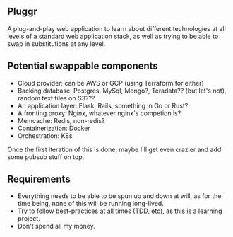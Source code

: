Pluggr
------

A plug-and-play web application to learn about different technologies at all
levels of a standard web application stack, as well as trying to be able to
swap in substitutions at any level.

## Potential swappable components
- Cloud provider: can be AWS or GCP (using Terraform for either)
- Backing database: Postgres, MySql, Mongo?, Teradata?? (but let's not), random text files on S3???
- An application layer: Flask, Rails, something in Go or Rust?
- A fronting proxy: Nginx, whatever nginx's competion is?
- Memcache: Redis, non-redis?
- Containerization: Docker
- Orchestration: K8s

Once the first iteration of this is done, maybe I'll get even crazier and add
some pubsub stuff on top.

## Requirements
- Everything needs to be able to be spun up and down at will, as for the time
being, none of this will be running long-lived.
- Try to follow best-practices at all times (TDD, etc), as this is a learning
project.
- Don't spend all my money.
